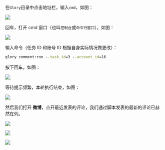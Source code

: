 在`Glory`目录中点击地址栏，输入`cmd`，如图：

![](https://p.pstatp.com/origin/138010000c4c7c0b76b41)

回车，打开 cmd 窗口（也叫`控制台`或`命令行窗口`），如图：

![](https://p.pstatp.com/origin/1385a0000c9745e24016d)

输入命令（任务 ID 和账号 ID 根据自身实际情况做更改）：

```cmd
glory comment:run --task_id=3 --account_id=16
```

按下回车，如图：

![](https://p.pstatp.com/origin/1379d000180688daad963)

等待提示频繁，本轮执行结束，如图：

![](https://p.pstatp.com/origin/ff6500031dd697531e40)

然后我们打开 **微博**，点开最近发表的评论，我们通过脚本发表的最新的评论已赫然在列。

![](https://p.pstatp.com/origin/137600002067fd405f30b)

![](https://p.pstatp.com/origin/137620002430d1638b0f4)

![](https://p.pstatp.com/origin/1383d0001232d03c82674)
